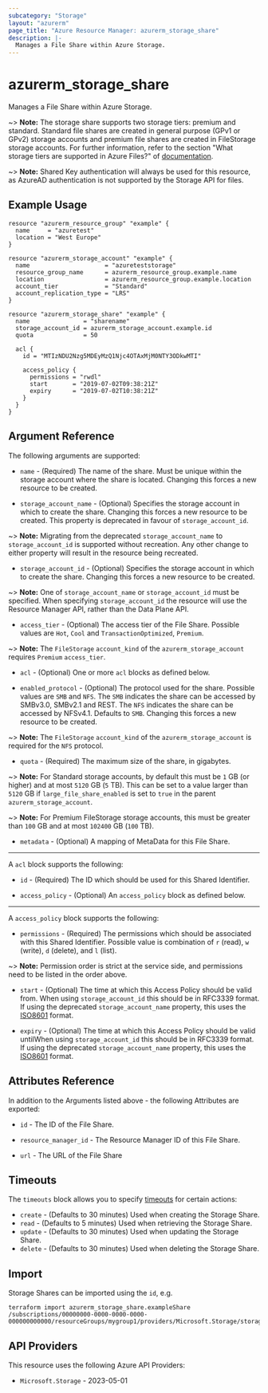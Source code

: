 ```yaml
---
subcategory: "Storage"
layout: "azurerm"
page_title: "Azure Resource Manager: azurerm_storage_share"
description: |-
  Manages a File Share within Azure Storage.
---
```


# azurerm_storage_share

Manages a File Share within Azure Storage.

~> **Note:** The storage share supports two storage tiers: premium and standard. Standard file shares are created in general purpose (GPv1 or GPv2) storage accounts and premium file shares are created in FileStorage storage accounts. For further information, refer to the section "What storage tiers are supported in Azure Files?" of [documentation](https://docs.microsoft.com/azure/storage/files/storage-files-faq#general).

~> **Note:** Shared Key authentication will always be used for this resource, as AzureAD authentication is not supported by the Storage API for files.

## Example Usage

```hcl
resource "azurerm_resource_group" "example" {
  name     = "azuretest"
  location = "West Europe"
}

resource "azurerm_storage_account" "example" {
  name                     = "azureteststorage"
  resource_group_name      = azurerm_resource_group.example.name
  location                 = azurerm_resource_group.example.location
  account_tier             = "Standard"
  account_replication_type = "LRS"
}

resource "azurerm_storage_share" "example" {
  name               = "sharename"
  storage_account_id = azurerm_storage_account.example.id
  quota              = 50

  acl {
    id = "MTIzNDU2Nzg5MDEyMzQ1Njc4OTAxMjM0NTY3ODkwMTI"

    access_policy {
      permissions = "rwdl"
      start       = "2019-07-02T09:38:21Z"
      expiry      = "2019-07-02T10:38:21Z"
    }
  }
}
```

## Argument Reference

The following arguments are supported:

* `name` - (Required) The name of the share. Must be unique within the storage account where the share is located. Changing this forces a new resource to be created.

* `storage_account_name` - (Optional) Specifies the storage account in which to create the share. Changing this forces a new resource to be created. This property is deprecated in favour of `storage_account_id`.

~> **Note:** Migrating from the deprecated `storage_account_name` to `storage_account_id` is supported without recreation. Any other change to either property will result in the resource being recreated.

* `storage_account_id` - (Optional) Specifies the storage account in which to create the share. Changing this forces a new resource to be created.

~> **Note:** One of `storage_account_name` or `storage_account_id` must be specified. When specifying `storage_account_id` the resource will use the Resource Manager API, rather than the Data Plane API.

* `access_tier` - (Optional) The access tier of the File Share. Possible values are `Hot`, `Cool` and `TransactionOptimized`, `Premium`.

~> **Note:** The `FileStorage` `account_kind` of the `azurerm_storage_account` requires `Premium` `access_tier`.

* `acl` - (Optional) One or more `acl` blocks as defined below.

* `enabled_protocol` - (Optional) The protocol used for the share. Possible values are `SMB` and `NFS`. The `SMB` indicates the share can be accessed by SMBv3.0, SMBv2.1 and REST. The `NFS` indicates the share can be accessed by NFSv4.1. Defaults to `SMB`. Changing this forces a new resource to be created.

~> **Note:** The `FileStorage` `account_kind` of the `azurerm_storage_account` is required for the `NFS` protocol.

* `quota` - (Required) The maximum size of the share, in gigabytes.

~> **Note:** For Standard storage accounts, by default this must be `1` GB (or higher) and at most `5120` GB (`5` TB). This can be set to a value larger than `5120` GB if `large_file_share_enabled` is set to `true` in the parent `azurerm_storage_account`.

~> **Note:** For Premium FileStorage storage accounts, this must be greater than `100` GB and at most `102400` GB (`100` TB).

* `metadata` - (Optional) A mapping of MetaData for this File Share.

---

A `acl` block supports the following:

* `id` - (Required) The ID which should be used for this Shared Identifier.

* `access_policy` - (Optional) An `access_policy` block as defined below.

---

A `access_policy` block supports the following:

* `permissions` - (Required) The permissions which should be associated with this Shared Identifier. Possible value is combination of `r` (read), `w` (write), `d` (delete), and `l` (list).

~> **Note:** Permission order is strict at the service side, and permissions need to be listed in the order above.

* `start` - (Optional) The time at which this Access Policy should be valid from. When using `storage_account_id` this should be in RFC3339 format. If using the deprecated `storage_account_name` property, this uses the [ISO8601](https://en.wikipedia.org/wiki/ISO_8601) format.

* `expiry` - (Optional) The time at which this Access Policy should be valid untilWhen using `storage_account_id` this should be in RFC3339 format. If using the deprecated `storage_account_name` property, this uses the [ISO8601](https://en.wikipedia.org/wiki/ISO_8601) format.

## Attributes Reference

In addition to the Arguments listed above - the following Attributes are exported:

* `id` - The ID of the File Share.

* `resource_manager_id` - The Resource Manager ID of this File Share.

* `url` - The URL of the File Share

## Timeouts

The `timeouts` block allows you to specify [timeouts](https://developer.hashicorp.com/terraform/language/resources/configure#define-operation-timeouts) for certain actions:

* `create` - (Defaults to 30 minutes) Used when creating the Storage Share.
* `read` - (Defaults to 5 minutes) Used when retrieving the Storage Share.
* `update` - (Defaults to 30 minutes) Used when updating the Storage Share.
* `delete` - (Defaults to 30 minutes) Used when deleting the Storage Share.

## Import

Storage Shares can be imported using the `id`, e.g.

```shell
terraform import azurerm_storage_share.exampleShare /subscriptions/00000000-0000-0000-0000-000000000000/resourceGroups/mygroup1/providers/Microsoft.Storage/storageAccounts/myAccount/fileServices/default/shares/exampleShare
```

## API Providers
<!-- This section is generated, changes will be overwritten -->
This resource uses the following Azure API Providers:

* `Microsoft.Storage` - 2023-05-01
